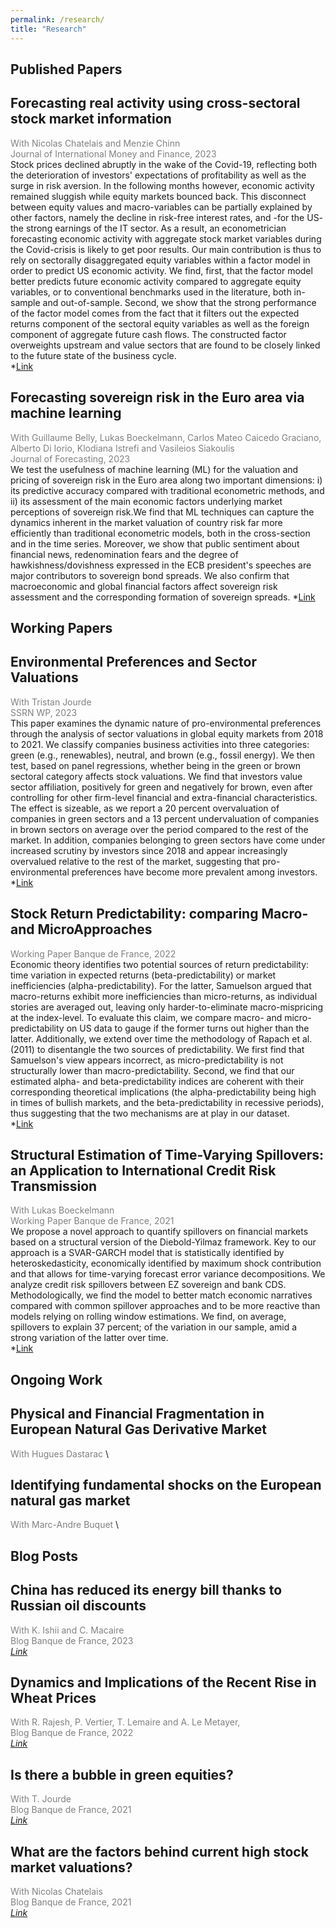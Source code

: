 ```yaml
---
permalink: /research/
title: "Research"
---
```

 
 
  <h2> Published Papers </h2>
 
## Forecasting real activity using cross-sectoral stock market information
<span style="color:grey">With Nicolas Chatelais and Menzie Chinn</span> \
<span style="color:grey">Journal of International Money and Finance, 2023 </span>  \
Stock prices declined abruptly in the wake of the Covid-19, reflecting both the deterioration of investors' expectations of profitability as well as the surge in risk aversion. In the following months however, economic activity remained sluggish while equity markets bounced back. This disconnect between equity values and macro-variables can be partially explained by other factors, namely the decline in risk-free interest rates, and -for the US- the strong earnings of the IT sector. As a result, an econometrician forecasting economic activity with aggregate stock market variables during the Covid-crisis is likely to get poor results. Our main contribution is thus to rely on sectorally disaggregated equity variables within a factor model in order to predict US economic activity. We find, first, that the factor model better predicts future economic activity compared to aggregate equity variables, or to conventional benchmarks used in the literature, both in-sample and out-of-sample. Second, we show that the strong performance of the factor model comes from the fact that it filters out the expected returns component of the sectoral equity variables as well as the foreign component of aggregate future cash flows. The constructed factor overweights upstream and value sectors that are found to be closely linked to the future state of the business cycle.\
*[Link](https://www.sciencedirect.com/science/article/abs/pii/S0261560623000013)

## Forecasting sovereign risk in the Euro area via machine learning
<span style="color:grey">With Guillaume Belly, Lukas Boeckelmann, Carlos Mateo Caicedo Graciano, Alberto Di Iorio, Klodiana Istrefi and Vasileios Siakoulis</span> \
<span style="color:grey">Journal of Forecasting, 2023 </span>  \
We test the usefulness of machine learning (ML) for the valuation and pricing of sovereign risk in the Euro area along two important dimensions: i) its predictive accuracy compared with traditional econometric methods, and ii) its assessment of the main economic factors underlying market perceptions of sovereign risk.We find that ML techniques can capture the dynamics inherent in the market valuation of country risk far more efficiently than traditional econometric models, both in the cross-section and in the time series. Moreover, we show that public sentiment about financial news, redenomination fears and the degree of hawkishness/dovishness expressed in the ECB president's speeches are major contributors to sovereign bond spreads. We also confirm that macroeconomic and global financial factors affect sovereign risk assessment and the corresponding formation of sovereign spreads.
*[Link](https://onlinelibrary.wiley.com/doi/abs/10.1002/for.2938)

 
 <h2> Working Papers </h2>
 
## Environmental Preferences and Sector Valuations
<span style="color:grey">With Tristan Jourde </span> \
<span style="color:grey">SSRN WP, 2023 </span>  \
This paper examines the dynamic nature of pro-environmental preferences through the analysis of sector valuations in global equity markets from 2018 to 2021. We classify companies business activities into three categories: green (e.g., renewables), neutral, and brown (e.g., fossil energy). We then test, based on panel regressions, whether being in the green or brown sectoral category affects stock valuations. We find that investors value sector affiliation, positively for green and negatively for brown, even after controlling for other firm-level financial and extra-financial characteristics. The effect is sizeable, as we report a 20 percent overvaluation of companies in green sectors and a 13 percent undervaluation of companies in brown sectors on average over the period compared to the rest of the market. In addition, companies belonging to green sectors have come under increased scrutiny by investors since 2018 and appear increasingly overvalued relative to the rest of the market, suggesting that pro-environmental preferences have become more prevalent among investors. \
*[Link](https://papers.ssrn.com/sol3/papers.cfm?abstract_id=4481313) 

## Stock Return Predictability: comparing Macro- and MicroApproaches 
<span style="color:grey">Working Paper Banque de France, 2022 </span>  \
Economic theory identifies two potential sources of return predictability: time variation in expected returns (beta-predictability) or market inefficiencies (alpha-predictability). For the latter, Samuelson argued that macro-returns exhibit more inefficiencies than micro-returns, as individual stories are averaged out, leaving only harder-to-eliminate macro-mispricing at the index-level. To evaluate this claim, we compare macro- and micro-predictability on US data to gauge if the former turns out higher than the latter. Additionally, we extend over time the methodology of Rapach et al. (2011) to disentangle the two sources of predictability. We first find that Samuelson's view appears incorrect, as micro-predictability is not structurally lower than macro-predictability. Second, we find that our estimated alpha- and beta-predictability indices are coherent with their corresponding theoretical implications (the alpha-predictability being high in times of bullish markets, and the beta-predictability in recessive periods), thus suggesting that the two mechanisms are at play in our dataset. \
*[Link](chrome-extension://efaidnbmnnnibpcajpcglclefindmkaj/https://www.banque-france.fr/system/files/2023-01/wp891.pdf) 

## Structural Estimation of Time-Varying Spillovers: an Application to International Credit Risk Transmission
<span style="color:grey">With Lukas Boeckelmann</span> \
<span style="color:grey">Working Paper Banque de France, 2021 </span>  \
We propose a novel approach to quantify spillovers on financial markets based on a structural version of the Diebold-Yilmaz framework. Key to our approach is a SVAR-GARCH model that is statistically identified by heteroskedasticity, economically identified by maximum shock contribution and that allows for time-varying forecast error variance decompositions. We analyze credit risk spillovers between EZ sovereign and bank CDS. Methodologically, we find the model to better match economic narratives compared with common spillover approaches and to be more reactive than models relying on rolling window estimations. We find, on average, spillovers to explain 37 percent; of the variation in our sample, amid a strong variation of the latter over time. \
*[Link](https://publications.banque-france.fr/sites/default/files/medias/documents/wp798.pdf) 


 <h2> Ongoing Work </h2>
 
 ## Physical and Financial Fragmentation in European Natural Gas Derivative Market
<span style="color:grey">With Hugues Dastarac</span> \

## Identifying fundamental shocks on the European natural gas market
<span style="color:grey">With Marc-Andre Buquet</span> \
 
 

  <h2> Blog Posts </h2>
  
 ## China has reduced its energy bill thanks to Russian oil discounts
<span style="color:grey">With K. Ishii and C. Macaire</span> \
<span style="color:grey">Blog Banque de France, 2023 </span>  \
*[Link](https://www.banque-france.fr/en/publications-and-statistics/publications/china-has-reduced-its-energy-bill-thanks-russian-oil-discounts)*

## Dynamics and Implications of the Recent Rise in Wheat Prices
<span style="color:grey">With R. Rajesh, P. Vertier, T. Lemaire and A. Le Metayer, </span> \
<span style="color:grey">Blog Banque de France, 2022 </span>  \
*[Link](https://www.banque-france.fr/en/publications-and-statistics/publications/dynamics-and-implications-recent-rise-wheat-prices)*

## Is there a bubble in green equities?
<span style="color:grey">With T. Jourde</span> \
<span style="color:grey">Blog Banque de France, 2021 </span>  \
*[Link](https://www.banque-france.fr/en/publications-and-statistics/publications/there-bubble-green-equities)*

## What are the factors behind current high stock market valuations?
<span style="color:grey">With Nicolas Chatelais</span> \
<span style="color:grey">Blog Banque de France, 2021 </span>  \
*[Link](https://blocnotesdeleco.banque-france.fr/en/blog-entry/what-are-factors-behind-current-high-stock-market-valuations)*









